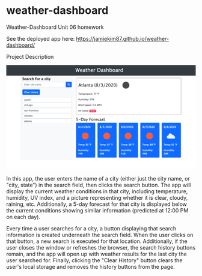 # weather-dashboard

Weather-Dashboard
Unit 06 homework

See the deployed app here: https://jamiekim87.github.io/weather-dashboard/

Project Description

<img src="image/weather1.png">

In this app, the user enters the name of a city (either just the city name, or "city, state") in the search field, then clicks the search button. The app will display the current weather conditions in that city, including temperature, humidity, UV index, and a picture representing whether it is clear, cloudy, raining, etc. Additionally, a 5-day forecast for that city is displayed below the current conditions showing similar information (predicted at 12:00 PM on each day).

Every time a user searches for a city, a button displaying that search information is created underneath the search field. When the user clicks on that button, a new search is executed for that location. Additionally, if the user closes the window or refreshes the browser, the search history buttons remain, and the app will open up with weather results for the last city the user searched for. Finally, clicking the "Clear History" button clears the user's local storage and removes the history buttons from the page.
